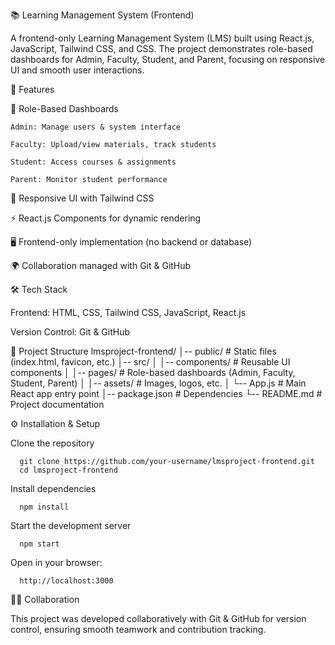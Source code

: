 📚 Learning Management System (Frontend)

A frontend-only Learning Management System (LMS) built using React.js, JavaScript, Tailwind CSS, and CSS.
The project demonstrates role-based dashboards for Admin, Faculty, Student, and Parent, focusing on responsive UI and smooth user interactions.

🚀 Features

🔑 Role-Based Dashboards

    Admin: Manage users & system interface

    Faculty: Upload/view materials, track students

    Student: Access courses & assignments

    Parent: Monitor student performance

🎨 Responsive UI with Tailwind CSS

⚡ React.js Components for dynamic rendering

🖥️ Frontend-only implementation (no backend or database)

🌍 Collaboration managed with Git & GitHub

🛠️ Tech Stack

Frontend: HTML, CSS, Tailwind CSS, JavaScript, React.js 

Version Control: Git & GitHub

📂 Project Structure
lmsproject-frontend/
        │-- public/          # Static files (index.html, favicon, etc.)
        │-- src/
        │   │-- components/  # Reusable UI components
        │   │-- pages/       # Role-based dashboards (Admin, Faculty, Student, Parent)
        │   │-- assets/      # Images, logos, etc.
        │   └-- App.js       # Main React app entry point
        │-- package.json     # Dependencies
        └-- README.md        # Project documentation

⚙️ Installation & Setup

Clone the repository

      git clone https://github.com/your-username/lmsproject-frontend.git
      cd lmsproject-frontend


Install dependencies

      npm install


Start the development server

      npm start


Open in your browser:

      http://localhost:3000


👩‍💻 Collaboration

  This project was developed collaboratively with Git & GitHub for version control, ensuring smooth teamwork and contribution tracking.
